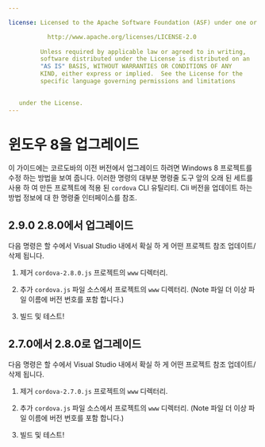 ```yaml
---

license: Licensed to the Apache Software Foundation (ASF) under one or more contributor license agreements. See the NOTICE file distributed with this work for additional information regarding copyright ownership. The ASF licenses this file to you under the Apache License, Version 2.0 (the "License"); you may not use this file except in compliance with the License. You may obtain a copy of the License at

           http://www.apache.org/licenses/LICENSE-2.0
    
         Unless required by applicable law or agreed to in writing,
         software distributed under the License is distributed on an
         "AS IS" BASIS, WITHOUT WARRANTIES OR CONDITIONS OF ANY
         KIND, either express or implied.  See the License for the
         specific language governing permissions and limitations
    

   under the License.
---
```


# 윈도우 8을 업그레이드

이 가이드에는 코르도바의 이전 버전에서 업그레이드 하려면 Windows 8 프로젝트를 수정 하는 방법을 보여 줍니다. 이러한 명령의 대부분 명령줄 도구 앞의 오래 된 세트를 사용 하 여 만든 프로젝트에 적용 된 `cordova` CLI 유틸리티. Cli 버전을 업데이트 하는 방법 정보에 대 한 명령줄 인터페이스를 참조.

## 2.9.0 2.8.0에서 업그레이드

다음 명령은 할 수에서 Visual Studio 내에서 확실 하 게 어떤 프로젝트 참조 업데이트/삭제 됩니다.

1.  제거 `cordova-2.8.0.js` 프로젝트의 `www` 디렉터리.

2.  추가 `cordova.js` 파일 소스에서 프로젝트의 `www` 디렉터리. (Note 파일 더 이상 파일 이름에 버전 번호를 포함 합니다.)

3.  빌드 및 테스트!

## 2.7.0에서 2.8.0로 업그레이드

다음 명령은 할 수에서 Visual Studio 내에서 확실 하 게 어떤 프로젝트 참조 업데이트/삭제 됩니다.

1.  제거 `cordova-2.7.0.js` 프로젝트의 `www` 디렉터리.

2.  추가 `cordova.js` 파일 소스에서 프로젝트의 `www` 디렉터리. (Note 파일 더 이상 파일 이름에 버전 번호를 포함 합니다.)

3.  빌드 및 테스트!